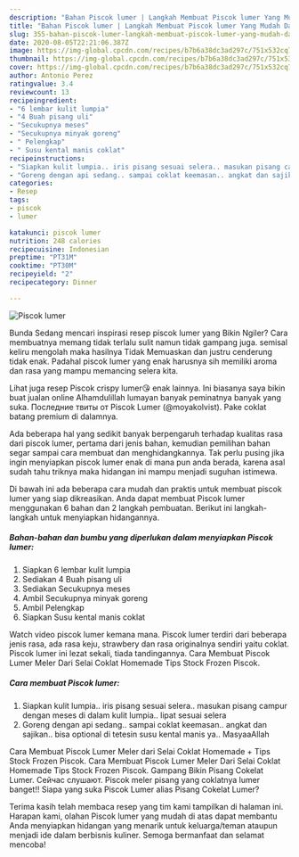 ```yaml
---
description: "Bahan Piscok lumer | Langkah Membuat Piscok lumer Yang Mudah Dan Praktis"
title: "Bahan Piscok lumer | Langkah Membuat Piscok lumer Yang Mudah Dan Praktis"
slug: 355-bahan-piscok-lumer-langkah-membuat-piscok-lumer-yang-mudah-dan-praktis
date: 2020-08-05T22:21:06.387Z
image: https://img-global.cpcdn.com/recipes/b7b6a38dc3ad297c/751x532cq70/piscok-lumer-foto-resep-utama.jpg
thumbnail: https://img-global.cpcdn.com/recipes/b7b6a38dc3ad297c/751x532cq70/piscok-lumer-foto-resep-utama.jpg
cover: https://img-global.cpcdn.com/recipes/b7b6a38dc3ad297c/751x532cq70/piscok-lumer-foto-resep-utama.jpg
author: Antonio Perez
ratingvalue: 3.4
reviewcount: 13
recipeingredient:
- "6 lembar kulit lumpia"
- "4 Buah pisang uli"
- "Secukupnya meses"
- "Secukupnya minyak goreng"
- " Pelengkap"
- " Susu kental manis coklat"
recipeinstructions:
- "Siapkan kulit lumpia.. iris pisang sesuai selera.. masukan pisang campur dengan meses di dalam kulit lumpia.. lipat sesuai selera"
- "Goreng dengan api sedang.. sampai coklat keemasan.. angkat dan sajikan.. bisa optional di tetesin susu kental manis ya.. MasyaaAllah"
categories:
- Resep
tags:
- piscok
- lumer

katakunci: piscok lumer 
nutrition: 248 calories
recipecuisine: Indonesian
preptime: "PT31M"
cooktime: "PT30M"
recipeyield: "2"
recipecategory: Dinner

---
```



![Piscok lumer](https://img-global.cpcdn.com/recipes/b7b6a38dc3ad297c/751x532cq70/piscok-lumer-foto-resep-utama.jpg)

Bunda Sedang mencari inspirasi resep piscok lumer yang Bikin Ngiler? Cara membuatnya memang tidak terlalu sulit namun tidak gampang juga. semisal keliru mengolah maka hasilnya Tidak Memuaskan dan justru cenderung tidak enak. Padahal piscok lumer yang enak harusnya sih memiliki aroma dan rasa yang mampu memancing selera kita.

Lihat juga resep Piscok crispy lumer😘 enak lainnya. Ini biasanya saya bikin buat jualan online Alhamdulillah lumayan banyak peminatnya banyak yang suka. Последние твиты от Piscok Lumer (@moyakolvist). Pake coklat batang premium di dalamnya.

Ada beberapa hal yang sedikit banyak berpengaruh terhadap kualitas rasa dari piscok lumer, pertama dari jenis bahan, kemudian pemilihan bahan segar sampai cara membuat dan menghidangkannya. Tak perlu pusing jika ingin menyiapkan piscok lumer enak di mana pun anda berada, karena asal sudah tahu triknya maka hidangan ini mampu menjadi suguhan istimewa.


Di bawah ini ada beberapa cara mudah dan praktis untuk membuat piscok lumer yang siap dikreasikan. Anda dapat membuat Piscok lumer menggunakan 6 bahan dan 2 langkah pembuatan. Berikut ini langkah-langkah untuk menyiapkan hidangannya.

<!--inarticleads1-->

##### Bahan-bahan dan bumbu yang diperlukan dalam menyiapkan Piscok lumer:

1. Siapkan 6 lembar kulit lumpia
1. Sediakan 4 Buah pisang uli
1. Sediakan Secukupnya meses
1. Ambil Secukupnya minyak goreng
1. Ambil  Pelengkap
1. Siapkan  Susu kental manis coklat


Watch video piscok lumer kemana mana. Piscok lumer terdiri dari beberapa jenis rasa, ada rasa keju, strawbery dan rasa originalnya sendiri yaitu coklat. Piscok lumer ini lezat sekali, tiada tandingannya. Cara Membuat Piscok Lumer Meler Dari Selai Coklat Homemade Tips Stock Frozen Piscok. 

<!--inarticleads2-->

##### Cara membuat Piscok lumer:

1. Siapkan kulit lumpia.. iris pisang sesuai selera.. masukan pisang campur dengan meses di dalam kulit lumpia.. lipat sesuai selera
1. Goreng dengan api sedang.. sampai coklat keemasan.. angkat dan sajikan.. bisa optional di tetesin susu kental manis ya.. MasyaaAllah


Cara Membuat Piscok Lumer Meler dari Selai Coklat Homemade + Tips Stock Frozen Piscok. Cara Membuat Piscok Lumer Meler Dari Selai Coklat Homemade Tips Stock Frozen Piscok. Gampang Bikin Pisang Cokelat Lumer. Сейчас слушают. Piscok meler pisang yang coklatnya lumer banget!! Siapa yang suka Piscok Lumer alias Pisang Cokelat Lumer? 

Terima kasih telah membaca resep yang tim kami tampilkan di halaman ini. Harapan kami, olahan Piscok lumer yang mudah di atas dapat membantu Anda menyiapkan hidangan yang menarik untuk keluarga/teman ataupun menjadi ide dalam berbisnis kuliner. Semoga bermanfaat dan selamat mencoba!
